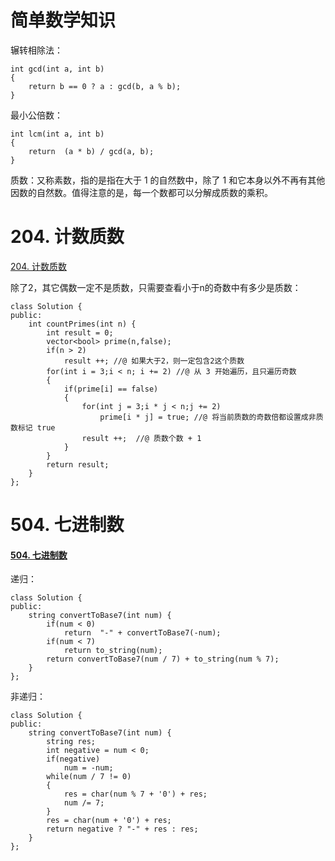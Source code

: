 # 简单数学知识

辗转相除法：

```
int gcd(int a, int b)
{
	return b == 0 ? a : gcd(b, a % b);
}
```

最小公倍数：

```
int lcm(int a, int b)
{
	return  (a * b) / gcd(a, b);
}
```

质数：又称素数，指的是指在大于 1 的自然数中，除了 1 和它本身以外不再有其他因数的自然数。值得注意的是，每一个数都可以分解成质数的乘积。 

# 204. 计数质数

[204. 计数质数](https://leetcode-cn.com/problems/count-primes/)

除了2，其它偶数一定不是质数，只需要查看小于n的奇数中有多少是质数：

```
class Solution {
public:
    int countPrimes(int n) {
        int result = 0;
        vector<bool> prime(n,false);
        if(n > 2)
            result ++; //@ 如果大于2，则一定包含2这个质数
        for(int i = 3;i < n; i += 2) //@ 从 3 开始遍历，且只遍历奇数
        {
            if(prime[i] == false)
            {
                for(int j = 3;i * j < n;j += 2)
                    prime[i * j] = true; //@ 将当前质数的奇数倍都设置成非质数标记 true
                result ++;  //@ 质数个数 + 1
            }
        }
        return result;
    }
};
```

# 504. 七进制数

#### [504. 七进制数](https://leetcode-cn.com/problems/base-7/)

递归：

```
class Solution {
public:
    string convertToBase7(int num) {
        if(num < 0)
            return  "-" + convertToBase7(-num);
        if(num < 7)
            return to_string(num);
        return convertToBase7(num / 7) + to_string(num % 7);
    } 
};
```

非递归：

```
class Solution {
public:
    string convertToBase7(int num) {
        string res;
        int negative = num < 0;
        if(negative)
            num = -num;
        while(num / 7 != 0)
        {
            res = char(num % 7 + '0') + res;
            num /= 7;
        }
        res = char(num + '0') + res;
        return negative ? "-" + res : res;
    }
};
```

